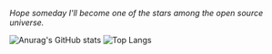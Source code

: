 *Hope someday I'll become one of the stars among the open source universe.*

![Anurag's GitHub stats](https://github-readme-stats.vercel.app/api?username=Leslie-Jiang-Hamster&hide=contribs&show_icons=true&theme=dracula)
![Top Langs](https://github-readme-stats.vercel.app/api/top-langs/?username=Leslie-Jiang-Hamster&layout=compact&theme=dracula)
